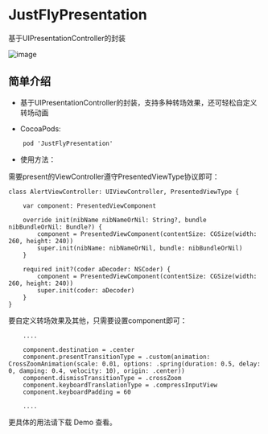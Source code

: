 # JustFlyPresentation
基于UIPresentationController的封装


![image](https://github.com/hxwxww/JustFlyPresentation/raw/master/screenshot.gif)


## 简单介绍

- 基于UIPresentationController的封装，支持多种转场效果，还可轻松自定义转场动画

- CocoaPods:
```
    pod 'JustFlyPresentation'
```

- 使用方法：

需要present的ViewController遵守PresentedViewType协议即可：
```
class AlertViewController: UIViewController, PresentedViewType {

    var component: PresentedViewComponent

    override init(nibName nibNameOrNil: String?, bundle nibBundleOrNil: Bundle?) {
        component = PresentedViewComponent(contentSize: CGSize(width: 260, height: 240))
        super.init(nibName: nibNameOrNil, bundle: nibBundleOrNil)
    }

    required init?(coder aDecoder: NSCoder) {
        component = PresentedViewComponent(contentSize: CGSize(width: 260, height: 240))
        super.init(coder: aDecoder)
    }
}
```
要自定义转场效果及其他，只需要设置component即可：
```
    ....
    
    component.destination = .center
    component.presentTransitionType = .custom(animation: CrossZoomAnimation(scale: 0.01, options: .spring(duration: 0.5, delay: 0, damping: 0.4, velocity: 10), origin: .center))
    component.dismissTransitionType = .crossZoom
    component.keyboardTranslationType = .compressInputView
    component.keyboardPadding = 60

    ....
```

更具体的用法请下载 Demo 查看。
